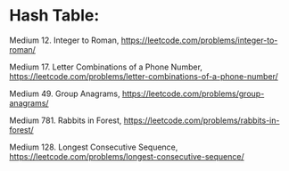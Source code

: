 # Hash Table:

Medium 12. Integer to Roman, https://leetcode.com/problems/integer-to-roman/

Medium 17. Letter Combinations of a Phone Number, https://leetcode.com/problems/letter-combinations-of-a-phone-number/

Medium 49. Group Anagrams, https://leetcode.com/problems/group-anagrams/

Medium 781. Rabbits in Forest, https://leetcode.com/problems/rabbits-in-forest/

Medium 128. Longest Consecutive Sequence, https://leetcode.com/problems/longest-consecutive-sequence/
